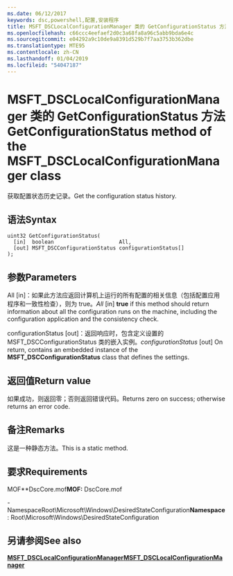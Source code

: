 ```yaml
---
ms.date: 06/12/2017
keywords: dsc,powershell,配置,安装程序
title: MSFT_DSCLocalConfigurationManager 类的 GetConfigurationStatus 方法
ms.openlocfilehash: c66ccc4eefaef2d0c3a68fa8a96c5abb9bda6e4c
ms.sourcegitcommit: e04292a9c10de9a8391d529b7f7aa3753b362dbe
ms.translationtype: MTE95
ms.contentlocale: zh-CN
ms.lasthandoff: 01/04/2019
ms.locfileid: "54047187"
---
```

# <a name="getconfigurationstatus-method-of-the-msftdsclocalconfigurationmanager-class"></a><span data-ttu-id="d20a5-103">MSFT_DSCLocalConfigurationManager 类的 GetConfigurationStatus 方法</span><span class="sxs-lookup"><span data-stu-id="d20a5-103">GetConfigurationStatus method of the MSFT_DSCLocalConfigurationManager class</span></span>

<span data-ttu-id="d20a5-104">获取配置状态历史记录。</span><span class="sxs-lookup"><span data-stu-id="d20a5-104">Get the configuration status history.</span></span>

## <a name="syntax"></a><span data-ttu-id="d20a5-105">语法</span><span class="sxs-lookup"><span data-stu-id="d20a5-105">Syntax</span></span>

```mof
uint32 GetConfigurationStatus(
  [in]  boolean                     All,
  [out] MSFT_DSCConfigurationStatus configurationStatus[]
);
```

## <a name="parameters"></a><span data-ttu-id="d20a5-106">参数</span><span class="sxs-lookup"><span data-stu-id="d20a5-106">Parameters</span></span>

<span data-ttu-id="d20a5-107">All \[in\]：如果此方法应返回计算机上运行的所有配置的相关信息（包括配置应用程序和一致性检查），则为 true。</span><span class="sxs-lookup"><span data-stu-id="d20a5-107">*All* \[in\] **true** if this method should return information about all the configuration runs on the machine, including the configuration application and the consistency check.</span></span>

<span data-ttu-id="d20a5-108">configurationStatus \[out\]：返回响应时，包含定义设置的 MSFT_DSCConfigurationStatus 类的嵌入实例。</span><span class="sxs-lookup"><span data-stu-id="d20a5-108">*configurationStatus* \[out\] On return, contains an embedded instance of the **MSFT_DSCConfigurationStatus** class that defines the settings.</span></span>

## <a name="return-value"></a><span data-ttu-id="d20a5-109">返回值</span><span class="sxs-lookup"><span data-stu-id="d20a5-109">Return value</span></span>

<span data-ttu-id="d20a5-110">如果成功，则返回零；否则返回错误代码。</span><span class="sxs-lookup"><span data-stu-id="d20a5-110">Returns zero on success; otherwise returns an error code.</span></span>

## <a name="remarks"></a><span data-ttu-id="d20a5-111">备注</span><span class="sxs-lookup"><span data-stu-id="d20a5-111">Remarks</span></span>

<span data-ttu-id="d20a5-112">这是一种静态方法。</span><span class="sxs-lookup"><span data-stu-id="d20a5-112">This is a static method.</span></span>

## <a name="requirements"></a><span data-ttu-id="d20a5-113">要求</span><span class="sxs-lookup"><span data-stu-id="d20a5-113">Requirements</span></span>

<span data-ttu-id="d20a5-114">MOF\*\*DscCore.mof</span><span class="sxs-lookup"><span data-stu-id="d20a5-114">**MOF:** DscCore.mof</span></span>

<span data-ttu-id="d20a5-115">-NamespaceRoot\Microsoft\Windows\DesiredStateConfiguration</span><span class="sxs-lookup"><span data-stu-id="d20a5-115">**Namespace**: Root\Microsoft\Windows\DesiredStateConfiguration</span></span>

## <a name="see-also"></a><span data-ttu-id="d20a5-116">另请参阅</span><span class="sxs-lookup"><span data-stu-id="d20a5-116">See also</span></span>

[<span data-ttu-id="d20a5-117">**MSFT_DSCLocalConfigurationManager**</span><span class="sxs-lookup"><span data-stu-id="d20a5-117">**MSFT_DSCLocalConfigurationManager**</span></span>](msft-dsclocalconfigurationmanager.md)